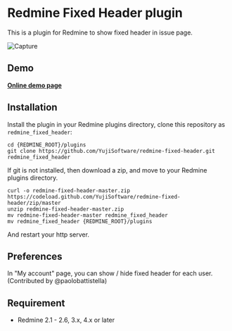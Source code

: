 # Redmine Fixed Header plugin

This is a plugin for Redmine to show fixed header in issue page.  

![Capture](http://hp.vector.co.jp/authors/VA049605/etc/redmine-fixed-header2.png) 

## Demo

**[Online demo page](http://yujisoftware.github.io/redmine-fixed-header/demo.html "Demo page")**

## Installation

Install the plugin in your Redmine plugins directory, clone this repository as `redmine_fixed_header`:

    cd {REDMINE_ROOT}/plugins
    git clone https://github.com/YujiSoftware/redmine-fixed-header.git redmine_fixed_header

If git is not installed, then download a zip, and move to your Redmine plugins directory.

    curl -o redmine-fixed-header-master.zip https://codeload.github.com/YujiSoftware/redmine-fixed-header/zip/master
    unzip redmine-fixed-header-master.zip
    mv redmine-fixed-header-master redmine_fixed_header
    mv redmine_fixed_header {REDMINE_ROOT}/plugins

And restart your http server.

## Preferences

In "My account" page, you can show / hide fixed header for each user.
(Contributed by @paolobattistella)

## Requirement

* Redmine 2.1 - 2.6, 3.x, 4.x or later
